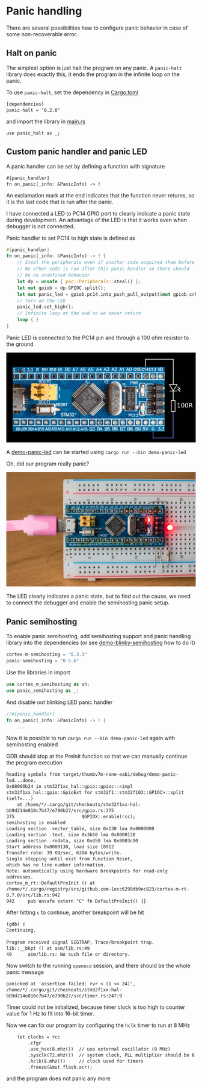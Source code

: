# Panic handling

There are several possibilities how to configure panic behavior in case of some
non-recoverable error.

## Halt on panic

The simplest option is just halt the program on any panic. A `panic-halt`
library does exactly this, it ends the program in the infinite loop on the
panic.

To use `panic-halt`, set the dependency in
[Cargo.toml](../demo-blinky-standalone/Cargo.toml)

```
[dependencies]
panic-halt = "0.2.0"
```

and import the library in [main.rs](../demo-blinky-standalone/src/main.rs)

```
use panic_halt as _;
```

## Custom panic handler and panic LED

A panic handler can be set by defining a function with signature

```
#[panic_handler]
fn on_panic(_info: &PanicInfo) -> !
```

An exclamation mark at the end indicates that the function never returns, so
it is the last code that is run after the panic.

I have connected a LED to PC14 GPIO port to clearly indicate a panic state
during development. An advantage of the LED is that it works even when
debugger is not connected.

Panic handler to set PC14 to high state is defined as

```rust
#[panic_handler]
fn on_panic(_info: &PanicInfo) -> ! {
    // Steal the peripherals even if another code acquired them before
    // No other code is run after this panic handler so there should
    // be no undefined behavior
    let dp = unsafe { pac::Peripherals::steal() };
    let mut gpiob = dp.GPIOC.split();
    let mut panic_led = gpiob.pc14.into_push_pull_output(&mut gpiob.crh);
    // Turn on the LED
    panic_led.set_high();
    // Infinite loop at the end so we never return
    loop { }
}
```

Panic LED is connected to the PC14 pin and through a 100 ohm resistor to the
ground

![Panic led connection schematic](https://raw.githubusercontent.com/viktorchvatal/blue-pill-rust-assets/master/panic-handling/panic-led-schematic.png)

A [demo-panic-led](../demo-panic-led/src/main.rs) can be started
using `cargo run --bin demo-panic-led`

Oh, did our program really panic?

![Panic LED ON](https://raw.githubusercontent.com/viktorchvatal/blue-pill-rust-assets/master/panic-handling/panic-led-on.jpg)

The LED clearly indicates a panic state, but to find out the cause, we need
to connect the debugger and enable the semihosting panic setup.

## Panic semihosting

To enable panic semihosting, add semihosting support and panic handling library
into the dependencies (or see
[demo-blinky-semihosting](../demo-blinky-semihosting/src/main.rs) how to do it)

```rust
cortex-m-semihosting = "0.3.3"
panic-semihosting = "0.5.6"

```

Use the libraries in import

```rust
use cortex_m_semihosting as sh;
use panic_semihosting as _;
```

And disable out blinking LED panic handler

```rust
//#[panic_handler]
fn on_panic(_info: &PanicInfo) -> ! {
    ...
```

Now it is possible to run `cargo run --bin demo-panic-led` again with
semihosting enabled

GDB should stop at the PreInit function so that we can manually
continue the program execution

```
Reading symbols from target/thumbv7m-none-eabi/debug/demo-panic-led...done.
0x08000b24 in stm32f1xx_hal::gpio::gpioc::<impl stm32f1xx_hal::gpio::GpioExt for stm32f1::stm32f103::GPIOC>::split (self=...)
    at /home/*/.cargo/git/checkouts/stm32f1xx-hal-bb9d214e810c7b47/e790b27/src/gpio.rs:375
375                         $GPIOX::enable(rcc);
semihosting is enabled
Loading section .vector_table, size 0x130 lma 0x8000000
Loading section .text, size 0x3b58 lma 0x8000130
Loading section .rodata, size 0xd58 lma 0x8003c90
Start address 0x8000130, load size 18912
Transfer rate: 39 KB/sec, 6304 bytes/write.
Single stepping until exit from function Reset,
which has no line number information.
Note: automatically using hardware breakpoints for read-only addresses.
cortex_m_rt::DefaultPreInit () at /home/*/.cargo/registry/src/github.com-1ecc6299db9ec823/cortex-m-rt-0.7.0/src/lib.rs:942
942     pub unsafe extern "C" fn DefaultPreInit() {}
```

After hitting `c` to continue, another breakpoint will be hit

```
(gdb) c
Continuing.

Program received signal SIGTRAP, Trace/breakpoint trap.
lib::__bkpt () at asm/lib.rs:49
49      asm/lib.rs: No such file or directory.
```

Now switch to the running `openocd` session, and there should be the whole
panic message

```
panicked at 'assertion failed: rvr < (1 << 24)', /home/*/.cargo/git/checkouts/stm32f1xx-hal-bb9d214e810c7b47/e790b27/src/timer.rs:247:9
```

Timer could not be initialized, because timer clock is too high to counter
value for 1 Hz to fit into 16-bit timer.

Now we can fix our program by configuring the `hclk` timer to run at 8 MHz

```
    let clocks = rcc
        .cfgr
        .use_hse(8.mhz())  // use external oscillator (8 MHz)
        .sysclk(72.mhz())  // system clock, PLL multiplier should be 6
        .hclk(8.mhz())     // clock used for timers
        .freeze(&mut flash.acr);
```

and the program does not panic any more